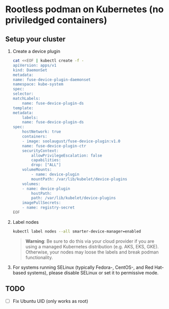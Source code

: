 # Rootless podman on Kubernetes (no priviledged containers)

## Setup your cluster

1) Create a device plugin

    ```sh
    cat <<EOF | kubectl create -f -
    apiVersion: apps/v1
    kind: DaemonSet
    metadata:
    name: fuse-device-plugin-daemonset
    namespace: kube-system
    spec:
    selector:
    matchLabels:
        name: fuse-device-plugin-ds
    template:
    metadata:
        labels:
        name: fuse-device-plugin-ds
    spec:
        hostNetwork: true
        containers:
        - image: soolaugust/fuse-device-plugin:v1.0
        name: fuse-device-plugin-ctr
        securityContext:
            allowPrivilegeEscalation: false
            capabilities:
            drop: ["ALL"]
        volumeMounts:
            - name: device-plugin
            mountPath: /var/lib/kubelet/device-plugins
        volumes:
        - name: device-plugin
            hostPath:
            path: /var/lib/kubelet/device-plugins
        imagePullSecrets:
        - name: registry-secret
    EOF
    ```

2. Label nodes

    ```sh
    kubectl label nodes --all smarter-device-manager=enabled 
    ```
    
    > **Warning**: Be sure to do this via your cloud provider if you are using a managed Kubernetes distribution (e.g. AKS, EKS, GKE). Otherwise, your nodes may loose the labels and break podman functionality.

3. For systems running SELinux (typically Fedora-, CentOS-, and Red Hat-based systems), please disable SELinux or set it to permissive mode.

## TODO

- [ ] Fix Ubuntu UID (only works as root)
